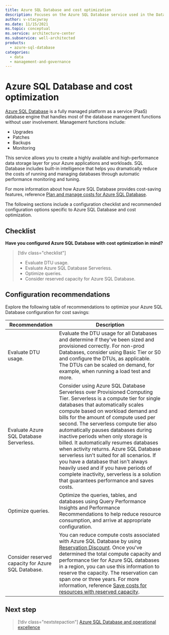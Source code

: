 ```yaml
---
title: Azure SQL Database and cost optimization
description: Focuses on the Azure SQL Database service used in the Data solution to provide best-practice and configuration recommendations related to Cost Optimization.
author: v-stacywray
ms.date: 11/15/2021
ms.topic: conceptual
ms.service: architecture-center
ms.subservice: well-architected
products:
  - azure-sql-database
categories:
  - data
  - management-and-governance
---
```


# Azure SQL Database and cost optimization

[Azure SQL Database](/azure/azure-sql/database/sql-database-paas-overview) is a fully managed platform as a service (PaaS) database engine that handles most of the database management functions without user involvement. Management functions include:

- Upgrades
- Patches
- Backups
- Monitoring

This service allows you to create a highly available and high-performance data storage layer for your Azure applications and workloads. SQL Database includes built-in intelligence that helps you dramatically reduce the costs of running and managing databases through automatic performance monitoring and tuning.

For more information about how Azure SQL Database provides cost-saving features, reference [Plan and manage costs for Azure SQL Database](/azure/azure-sql/database/cost-management).

The following sections include a configuration checklist and recommended configuration options specific to Azure SQL Database and cost optimization.

## Checklist

**Have you configured Azure SQL Database with cost optimization in mind?**

> [!div class="checklist"]
> - Evaluate DTU usage.
> - Evaluate Azure SQL Database Serverless.
> - Optimize queries.
> - Consider reserved capacity for Azure SQL Database.

## Configuration recommendations

Explore the following table of recommendations to optimize your Azure SQL Database configuration for cost savings:

|Recommendation|Description|
|--------------|-----------|
|Evaluate DTU usage.|Evaluate the DTU usage for all Databases and determine if they've been sized and provisioned correctly. For non-prod Databases, consider using Basic Tier or S0 and configure the DTUs, as applicable. The DTUs can be scaled on demand, for example, when running a load test and more.|
|Evaluate Azure SQL Database Serverless.|Consider using Azure SQL Database Serverless over Provisioned Computing Tier. Serverless is a compute tier for single databases that automatically scales compute based on workload demand and bills for the amount of compute used per second. The serverless compute tier also automatically pauses databases during inactive periods when only storage is billed. It automatically resumes databases when activity returns. Azure SQL Database serverless isn't suited for all scenarios. If you have a database that isn't always heavily used and if you have periods of complete inactivity, serverless is a solution that guarantees performance and saves costs.|
|Optimize queries.|Optimize the queries, tables, and databases using Query Performance Insights and Performance Recommendations to help reduce resource consumption, and arrive at appropriate configuration.|
|Consider reserved capacity for Azure SQL Database.|You can reduce compute costs associated with Azure SQL Database by using [Reservation Discount](/azure/cost-management-billing/reservations/understand-reservation-charges). Once you've determined the total compute capacity and performance tier for Azure SQL databases in a region, you can use this information to reserve the capacity. The reservation can span one or three years. For more information, reference [Save costs for resources with reserved capacity](/azure/azure-sql/database/reserved-capacity-overview).|

## Next step

> [!div class="nextstepaction"]
> [Azure SQL Database and operational excellence](./operational-excellence.md)
